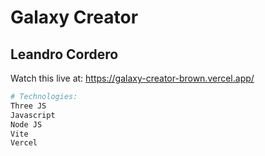 # Galaxy Creator

## Leandro Cordero
Watch this live at:
https://galaxy-creator-brown.vercel.app/

``` bash
# Technologies:
Three JS
Javascript
Node JS
Vite
Vercel
```
